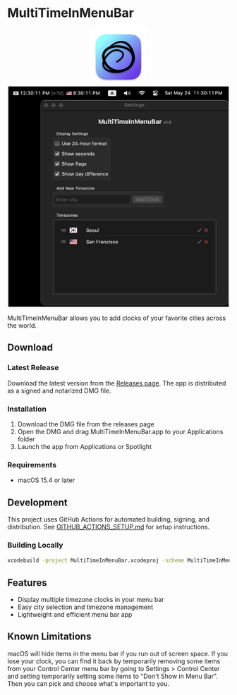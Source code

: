 # MultiTimeInMenuBar

<div align="center">
  <img src="MultiTimeInMenuBar/Assets.xcassets/AppIcon.appiconset/icon_256x256.png" alt="MultiTimeInMenuBar" width="128" height="128"> <br />
  <img src="https://github.com/rshin7/MultiTimeInMenuBar/blob/main/.github/images/screenshot.png" alt="MultiTimeInMenuBar" width="500" height="500">
</div>



MultiTimeInMenuBar allows you to add clocks of your favorite cities across the world. 

## Download

### Latest Release
Download the latest version from the [Releases page](https://github.com/rshin/MultiTimeInMenuBar/releases/latest). The app is distributed as a signed and notarized DMG file.

### Installation
1. Download the DMG file from the releases page
2. Open the DMG and drag MultiTimeInMenuBar.app to your Applications folder
3. Launch the app from Applications or Spotlight

### Requirements
- macOS 15.4 or later

## Development

This project uses GitHub Actions for automated building, signing, and distribution. See [GITHUB_ACTIONS_SETUP.md](GITHUB_ACTIONS_SETUP.md) for setup instructions.

### Building Locally
```bash
xcodebuild -project MultiTimeInMenuBar.xcodeproj -scheme MultiTimeInMenuBar -configuration Release build
```

## Features

- Display multiple timezone clocks in your menu bar
- Easy city selection and timezone management
- Lightweight and efficient menu bar app

## Known Limitations
macOS will hide items in the menu bar if you run out of screen space. If you lose your clock, you can find it back by temporarily removing some items from your Control Center menu bar by going to Settings > Control Center and setting temporarily setting some items to "Don't Show in Menu Bar". Then you can pick and choose what's important to you.